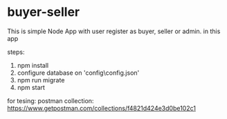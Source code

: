 # buyer-seller

This is simple Node App with user register as buyer, seller or admin.
in this app

steps: 
1) npm install
3) configure database on 'config\config.json'
4) npm run migrate
5) npm start



for tesing:
postman collection:
https://www.getpostman.com/collections/f4821d424e3d0be102c1